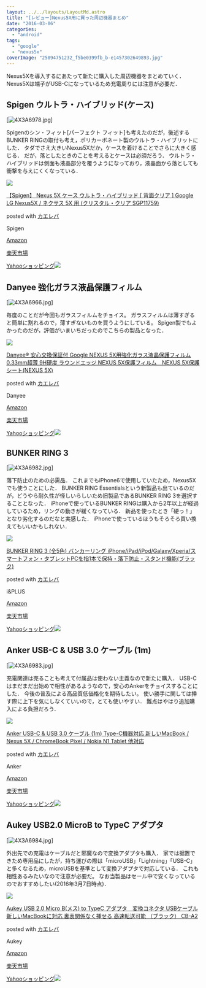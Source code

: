```yaml
---
layout: ../../layouts/LayoutMd.astro
title: "[レビュー]Nexus5X用に買った周辺機器まとめ"
date: "2016-03-06"
categories: 
  - "android"
tags: 
  - "google"
  - "nexus5x"
coverImage: "25094751232_f5be0399fb_b-e1457302649893.jpg"
---
```


Nexus5Xを導入するにあたって新たに購入した周辺機器をまとめていく． Nexus5Xは端子がUSB-Cになっているため充電周りには注意が必要だ．

## Spigen ウルトラ・ハイブリッド(ケース)

[![4X3A6978.jpg](/archive/images/25094751232_f5be0399fb_b.jpg)]
<script async src="//embedr.flickr.com/assets/client-code.js" charset="utf-8"></script>

Spigenのシン・フィット\[パーフェクト フィット\]も考えたのだが，後述するBUNKER RINGの取付も考え，ポリカーボネート製のウルトラ・ハイブリットにした． タダでさえ大きいNexus5Xだか，ケースを着けることでさらに大きく感じる． だが，落としたときのことを考えるとケースは必須だろう． ウルトラ・ハイブリッドは側面も液晶部分を覆うようになっており，液晶面から落としても衝撃を与えにくくなっている．

[![](/archive/images/51wWtpCyZ3L._SL160_.jpg)](https://www.amazon.co.jp/exec/obidos/ASIN/B0147JXWG8/mizuka123-22/ref=nosim/)

[【Spigen】 Nexus 5X ケース ウルトラ・ハイブリッド \[ 背面クリア \] Google LG Nexus5X / ネクサス 5X 用 (クリスタル・クリア SGP11759)](https://www.amazon.co.jp/exec/obidos/ASIN/B0147JXWG8/mizuka123-22/ref=nosim/)

posted with [カエレバ](http://kaereba.com)

Spigen

[Amazon](http://www.amazon.co.jp/gp/search?keywords=%81ySpigen%81z%20Nexus%205X%20%83P%81%5B%83X%20%83E%83%8B%83g%83%89%81E%83n%83C%83u%83%8A%83b%83h%20%5B%20%94w%96%CA%83N%83%8A%83A%20%5D%20Google%20LG%20Nexus5X%20%2F%20%83l%83N%83T%83X%205X%20%97p%20%28%83N%83%8A%83X%83%5E%83%8B%81E%83N%83%8A%83A%20SGP11759%29&__mk_ja_JP=%83J%83%5E%83J%83i&tag=mizuka123-22)

[楽天市場](http://hb.afl.rakuten.co.jp/hgc/032b53ee.4b34c5ee.0f4a541e.f440145e/?pc=http%3A%2F%2Fsearch.rakuten.co.jp%2Fsearch%2Fmall%2F%25E3%2580%2590Spigen%25E3%2580%2591%2520Nexus%25205X%2520%25E3%2582%25B1%25E3%2583%25BC%25E3%2582%25B9%2520%25E3%2582%25A6%25E3%2583%25AB%25E3%2583%2588%25E3%2583%25A9%25E3%2583%25BB%25E3%2583%258F%25E3%2582%25A4%25E3%2583%2596%25E3%2583%25AA%25E3%2583%2583%25E3%2583%2589%2520%255B%2520%25E8%2583%258C%25E9%259D%25A2%25E3%2582%25AF%25E3%2583%25AA%25E3%2582%25A2%2520%255D%2520Google%2520LG%2520Nexus5X%2520%252F%2520%25E3%2583%258D%25E3%2582%25AF%25E3%2582%25B5%25E3%2582%25B9%25205X%2520%25E7%2594%25A8%2520%2528%25E3%2582%25AF%25E3%2583%25AA%25E3%2582%25B9%25E3%2582%25BF%25E3%2583%25AB%25E3%2583%25BB%25E3%2582%25AF%25E3%2583%25AA%25E3%2582%25A2%2520SGP11759%2529%2F-%2Ff.1-p.1-s.1-sf.0-st.A-v.2%3Fx%3D0%26scid%3Daf_ich_link_urltxt%26m%3Dhttp%3A%2F%2Fm.rakuten.co.jp%2F)

[Yahooショッピング![](//ad.jp.ap.valuecommerce.com/servlet/gifbanner?sid=3066752&pid=881990642)](//ck.jp.ap.valuecommerce.com/servlet/referral?sid=3066752&pid=881990642&vc_url=http%3A%2F%2Fsearch.shopping.yahoo.co.jp%2Fsearch%3Fp%3D%25E3%2580%2590Spigen%25E3%2580%2591%2520Nexus%25205X%2520%25E3%2582%25B1%25E3%2583%25BC%25E3%2582%25B9%2520%25E3%2582%25A6%25E3%2583%25AB%25E3%2583%2588%25E3%2583%25A9%25E3%2583%25BB%25E3%2583%258F%25E3%2582%25A4%25E3%2583%2596%25E3%2583%25AA%25E3%2583%2583%25E3%2583%2589%2520%255B%2520%25E8%2583%258C%25E9%259D%25A2%25E3%2582%25AF%25E3%2583%25AA%25E3%2582%25A2%2520%255D%2520Google%2520LG%2520Nexus5X%2520%252F%2520%25E3%2583%258D%25E3%2582%25AF%25E3%2582%25B5%25E3%2582%25B9%25205X%2520%25E7%2594%25A8%2520%2528%25E3%2582%25AF%25E3%2583%25AA%25E3%2582%25B9%25E3%2582%25BF%25E3%2583%25AB%25E3%2583%25BB%25E3%2582%25AF%25E3%2583%25AA%25E3%2582%25A2%2520SGP11759%2529)

## Danyee 強化ガラス液晶保護フィルム

[![4X3A6966.jpg](/archive/images/25119763741_f4806d8aa3_b.jpg)]
<script async src="//embedr.flickr.com/assets/client-code.js" charset="utf-8"></script>

毎度のことだが今回もガラスフィルムをチョイス。 ガラスフィルムは薄すぎると簡単に割れるので，薄すぎないものを買うようにしている。 Spigen製でもよかったのだが，評価がいまいちだったのでこちらの製品となった．

[![](/archive/images/51ZCfFkhn2L._SL160_.jpg)](https://www.amazon.co.jp/exec/obidos/ASIN/B019BR7O74/mizuka123-22/ref=nosim/)

[Danyee® 安心交換保証付 Google NEXUS 5X用強化ガラス液晶保護フィルム 0.33mm超薄 9H硬度 ラウンドエッジ NEXUS 5X保護フィルム　NEXUS 5X保護シート(NEXUS 5X)](https://www.amazon.co.jp/exec/obidos/ASIN/B019BR7O74/mizuka123-22/ref=nosim/)

posted with [カエレバ](http://kaereba.com)

Danyee

[Amazon](http://www.amazon.co.jp/gp/search?keywords=Danyee%3F%20%88%C0%90S%8C%F0%8A%B7%95%DB%8F%D8%95t%20Google%20NEXUS%205X%97p%8B%AD%89%BB%83K%83%89%83X%89t%8F%BB%95%DB%8C%EC%83t%83B%83%8B%83%80%200.33mm%92%B4%94%96%209H%8Dd%93x%20%83%89%83E%83%93%83h%83G%83b%83W%20NEXUS%205X%95%DB%8C%EC%83t%83B%83%8B%83%80%81%40NEXUS%205X%95%DB%8C%EC%83V%81%5B%83g%28NEXUS%205X%29&__mk_ja_JP=%83J%83%5E%83J%83i&tag=mizuka123-22)

[楽天市場](http://hb.afl.rakuten.co.jp/hgc/032b53ee.4b34c5ee.0f4a541e.f440145e/?pc=http%3A%2F%2Fsearch.rakuten.co.jp%2Fsearch%2Fmall%2FDanyee%25C2%25AE%2520%25E5%25AE%2589%25E5%25BF%2583%25E4%25BA%25A4%25E6%258F%259B%25E4%25BF%259D%25E8%25A8%25BC%25E4%25BB%2598%2520Google%2520NEXUS%25205X%25E7%2594%25A8%25E5%25BC%25B7%25E5%258C%2596%25E3%2582%25AC%25E3%2583%25A9%25E3%2582%25B9%25E6%25B6%25B2%25E6%2599%25B6%25E4%25BF%259D%25E8%25AD%25B7%25E3%2583%2595%25E3%2582%25A3%25E3%2583%25AB%25E3%2583%25A0%25200.33mm%25E8%25B6%2585%25E8%2596%2584%25209H%25E7%25A1%25AC%25E5%25BA%25A6%2520%25E3%2583%25A9%25E3%2582%25A6%25E3%2583%25B3%25E3%2583%2589%25E3%2582%25A8%25E3%2583%2583%25E3%2582%25B8%2520NEXUS%25205X%25E4%25BF%259D%25E8%25AD%25B7%25E3%2583%2595%25E3%2582%25A3%25E3%2583%25AB%25E3%2583%25A0%25E3%2580%2580NEXUS%25205X%25E4%25BF%259D%25E8%25AD%25B7%25E3%2582%25B7%25E3%2583%25BC%25E3%2583%2588%2528NEXUS%25205X%2529%2F-%2Ff.1-p.1-s.1-sf.0-st.A-v.2%3Fx%3D0%26scid%3Daf_ich_link_urltxt%26m%3Dhttp%3A%2F%2Fm.rakuten.co.jp%2F)

[Yahooショッピング![](//ad.jp.ap.valuecommerce.com/servlet/gifbanner?sid=3066752&pid=881990642)](//ck.jp.ap.valuecommerce.com/servlet/referral?sid=3066752&pid=881990642&vc_url=http%3A%2F%2Fsearch.shopping.yahoo.co.jp%2Fsearch%3Fp%3DDanyee%25C2%25AE%2520%25E5%25AE%2589%25E5%25BF%2583%25E4%25BA%25A4%25E6%258F%259B%25E4%25BF%259D%25E8%25A8%25BC%25E4%25BB%2598%2520Google%2520NEXUS%25205X%25E7%2594%25A8%25E5%25BC%25B7%25E5%258C%2596%25E3%2582%25AC%25E3%2583%25A9%25E3%2582%25B9%25E6%25B6%25B2%25E6%2599%25B6%25E4%25BF%259D%25E8%25AD%25B7%25E3%2583%2595%25E3%2582%25A3%25E3%2583%25AB%25E3%2583%25A0%25200.33mm%25E8%25B6%2585%25E8%2596%2584%25209H%25E7%25A1%25AC%25E5%25BA%25A6%2520%25E3%2583%25A9%25E3%2582%25A6%25E3%2583%25B3%25E3%2583%2589%25E3%2582%25A8%25E3%2583%2583%25E3%2582%25B8%2520NEXUS%25205X%25E4%25BF%259D%25E8%25AD%25B7%25E3%2583%2595%25E3%2582%25A3%25E3%2583%25AB%25E3%2583%25A0%25E3%2580%2580NEXUS%25205X%25E4%25BF%259D%25E8%25AD%25B7%25E3%2582%25B7%25E3%2583%25BC%25E3%2583%2588%2528NEXUS%25205X%2529)

## BUNKER RING 3

[![4X3A6982.jpg](/archive/images/25094762962_2007b1c5c6_b.jpg)]
<script async src="//embedr.flickr.com/assets/client-code.js" charset="utf-8"></script>

落下防止のための必需品． これまでもiPhone6で使用していたため，Nexus5Xでも使うことにした． BUNKER RING Essentialsという新製品も出ているのだが，どうやら耐久性が怪しいらしいため旧製品であるBUNKER RING 3を選択することとなった． iPhoneで使っているBUNKER RINGは購入から2年以上が経過しているため，リングの動きが緩くなっている． 新品を使ったとき「硬っ！」となり劣化するのだなと実感した． iPhoneで使っているほうもそろそろ買い換えてもいいかもしれない．

[![](/archive/images/419%2BhiaQlKL._SL160_.jpg)](https://www.amazon.co.jp/exec/obidos/ASIN/B009GETF2A/mizuka123-22/ref=nosim/)

[BUNKER RING 3 (全5色) バンカーリング iPhone/iPad/iPod/Galaxy/Xperia/スマートフォン・タブレットPCを指1本で保持・落下防止・スタンド機能(ブラック)](https://www.amazon.co.jp/exec/obidos/ASIN/B009GETF2A/mizuka123-22/ref=nosim/)

posted with [カエレバ](http://kaereba.com)

i&PLUS

[Amazon](http://www.amazon.co.jp/gp/search?keywords=BUNKER%20RING%203%20%28%91S5%90F%29%20%83o%83%93%83J%81%5B%83%8A%83%93%83O%20%20iPhone%2FiPad%2FiPod%2FGalaxy%2FXperia%2F%83X%83%7D%81%5B%83g%83t%83H%83%93%81E%83%5E%83u%83%8C%83b%83gPC%82%F0%8Ew1%96%7B%82%C5%95%DB%8E%9D%81E%97%8E%89%BA%96h%8E~%81E%83X%83%5E%83%93%83h%8B%40%94%5C%28%83u%83%89%83b%83N%29&__mk_ja_JP=%83J%83%5E%83J%83i&tag=mizuka123-22)

[楽天市場](http://hb.afl.rakuten.co.jp/hgc/032b53ee.4b34c5ee.0f4a541e.f440145e/?pc=http%3A%2F%2Fsearch.rakuten.co.jp%2Fsearch%2Fmall%2FBUNKER%2520RING%25203%2520%2528%25E5%2585%25A85%25E8%2589%25B2%2529%2520%25E3%2583%2590%25E3%2583%25B3%25E3%2582%25AB%25E3%2583%25BC%25E3%2583%25AA%25E3%2583%25B3%25E3%2582%25B0%2520%2520iPhone%252FiPad%252FiPod%252FGalaxy%252FXperia%252F%25E3%2582%25B9%25E3%2583%259E%25E3%2583%25BC%25E3%2583%2588%25E3%2583%2595%25E3%2582%25A9%25E3%2583%25B3%25E3%2583%25BB%25E3%2582%25BF%25E3%2583%2596%25E3%2583%25AC%25E3%2583%2583%25E3%2583%2588PC%25E3%2582%2592%25E6%258C%25871%25E6%259C%25AC%25E3%2581%25A7%25E4%25BF%259D%25E6%258C%2581%25E3%2583%25BB%25E8%2590%25BD%25E4%25B8%258B%25E9%2598%25B2%25E6%25AD%25A2%25E3%2583%25BB%25E3%2582%25B9%25E3%2582%25BF%25E3%2583%25B3%25E3%2583%2589%25E6%25A9%259F%25E8%2583%25BD%2528%25E3%2583%2596%25E3%2583%25A9%25E3%2583%2583%25E3%2582%25AF%2529%2F-%2Ff.1-p.1-s.1-sf.0-st.A-v.2%3Fx%3D0%26scid%3Daf_ich_link_urltxt%26m%3Dhttp%3A%2F%2Fm.rakuten.co.jp%2F)

[Yahooショッピング![](//ad.jp.ap.valuecommerce.com/servlet/gifbanner?sid=3066752&pid=881990642)](//ck.jp.ap.valuecommerce.com/servlet/referral?sid=3066752&pid=881990642&vc_url=http%3A%2F%2Fsearch.shopping.yahoo.co.jp%2Fsearch%3Fp%3DBUNKER%2520RING%25203%2520%2528%25E5%2585%25A85%25E8%2589%25B2%2529%2520%25E3%2583%2590%25E3%2583%25B3%25E3%2582%25AB%25E3%2583%25BC%25E3%2583%25AA%25E3%2583%25B3%25E3%2582%25B0%2520%2520iPhone%252FiPad%252FiPod%252FGalaxy%252FXperia%252F%25E3%2582%25B9%25E3%2583%259E%25E3%2583%25BC%25E3%2583%2588%25E3%2583%2595%25E3%2582%25A9%25E3%2583%25B3%25E3%2583%25BB%25E3%2582%25BF%25E3%2583%2596%25E3%2583%25AC%25E3%2583%2583%25E3%2583%2588PC%25E3%2582%2592%25E6%258C%25871%25E6%259C%25AC%25E3%2581%25A7%25E4%25BF%259D%25E6%258C%2581%25E3%2583%25BB%25E8%2590%25BD%25E4%25B8%258B%25E9%2598%25B2%25E6%25AD%25A2%25E3%2583%25BB%25E3%2582%25B9%25E3%2582%25BF%25E3%2583%25B3%25E3%2583%2589%25E6%25A9%259F%25E8%2583%25BD%2528%25E3%2583%2596%25E3%2583%25A9%25E3%2583%2583%25E3%2582%25AF%2529)

## Anker USB-C & USB 3.0 ケーブル (1m)

[![4X3A6983.jpg](/archive/images/25094765352_2c6293422a_b.jpg)]
<script async src="//embedr.flickr.com/assets/client-code.js" charset="utf-8"></script>

充電関連は売ることも考えて付属品は使わない主義なので新たに購入． USB-Cはまだまだ出始めで相性があるようなので，安心のAnkerをチョイスすることにした． 今後の普及による高品質低価格化を期待したい。 使い勝手に関しては挿す際に上下を気にしなくていいので，とても使いやすい． 難点はやはり追加購入による負担だろう．

[![](/archive/images/31vyvqM-D9L._SL160_.jpg)](https://www.amazon.co.jp/exec/obidos/ASIN/B0119RLTN4/mizuka123-22/ref=nosim/)

[Anker USB-C &amp; USB 3.0 ケーブル (1m) Type-C機器対応 新しいMacBook / Nexus 5X / ChromeBook Pixel / Nokia N1 Tablet 他対応](https://www.amazon.co.jp/exec/obidos/ASIN/B0119RLTN4/mizuka123-22/ref=nosim/)

posted with [カエレバ](http://kaereba.com)

Anker

[Amazon](http://www.amazon.co.jp/gp/search?keywords=Anker%20USB-C%20&__mk_ja_JP=%83J%83%5E%83J%83i&tag=mizuka123-22)

[楽天市場](http://hb.afl.rakuten.co.jp/hgc/032b53ee.4b34c5ee.0f4a541e.f440145e/?pc=http%3A%2F%2Fsearch.rakuten.co.jp%2Fsearch%2Fmall%2FAnker%2520USB-C%2520%2F-%2Ff.1-p.1-s.1-sf.0-st.A-v.2%3Fx%3D0%26scid%3Daf_ich_link_urltxt%26m%3Dhttp%3A%2F%2Fm.rakuten.co.jp%2F)

[Yahooショッピング![](//ad.jp.ap.valuecommerce.com/servlet/gifbanner?sid=3066752&pid=881990642)](//ck.jp.ap.valuecommerce.com/servlet/referral?sid=3066752&pid=881990642&vc_url=http%3A%2F%2Fsearch.shopping.yahoo.co.jp%2Fsearch%3Fp%3DAnker%2520USB-C%2520)

## Aukey USB2.0 MicroB to TypeC アダプタ

[![4X3A6984.jpg](/archive/images/24917423880_0886307a24_b.jpg)]
<script async src="//embedr.flickr.com/assets/client-code.js" charset="utf-8"></script>

外出先での充電はケーブルだと邪魔なので変換アダプタも購入． 家では据置できため専用品にしたが，持ち運びの際は「microUSB」「Lightning」「USB-C」と多くなるため，microUSBを基準として変換アダプタで対応している． これも相性あるみたいなので注意が必要だ。 なお当製品はセール中で安くなっているのでおすすめしたい(2016年3月7日時点)．

[![](/archive/images/41ErnwzvQfL._SL160_.jpg)](https://www.amazon.co.jp/exec/obidos/ASIN/B0131XLUJM/mizuka123-22/ref=nosim/)

[Aukey USB 2.0 Micro B(メス) to TypeC アダプタ　変換コネクタ USBケーブル 新しいMacBookに対応 裏表関係なく挿せる 高速転送可能 （ブラック） CB-A2](https://www.amazon.co.jp/exec/obidos/ASIN/B0131XLUJM/mizuka123-22/ref=nosim/)

posted with [カエレバ](http://kaereba.com)

Aukey

[Amazon](http://www.amazon.co.jp/gp/search?keywords=Aukey%20USB%202.0%20Micro%20B%28%83%81%83X%29%20to%20TypeC%20%83A%83_%83v%83%5E%81%40%95%CF%8A%B7%83R%83l%83N%83%5E%20USB%83P%81%5B%83u%83%8B%20%90V%82%B5%82%A2MacBook%82%C9%91%CE%89%9E%20%97%A0%95%5C%8A%D6%8CW%82%C8%82%AD%91%7D%82%B9%82%E9%20%8D%82%91%AC%93%5D%91%97%89%C2%94%5C%20%81i%83u%83%89%83b%83N%81j%20CB-A2&__mk_ja_JP=%83J%83%5E%83J%83i&tag=mizuka123-22)

[楽天市場](http://hb.afl.rakuten.co.jp/hgc/032b53ee.4b34c5ee.0f4a541e.f440145e/?pc=http%3A%2F%2Fsearch.rakuten.co.jp%2Fsearch%2Fmall%2FAukey%2520USB%25202.0%2520Micro%2520B%2528%25E3%2583%25A1%25E3%2582%25B9%2529%2520to%2520TypeC%2520%25E3%2582%25A2%25E3%2583%2580%25E3%2583%2597%25E3%2582%25BF%25E3%2580%2580%25E5%25A4%2589%25E6%258F%259B%25E3%2582%25B3%25E3%2583%258D%25E3%2582%25AF%25E3%2582%25BF%2520USB%25E3%2582%25B1%25E3%2583%25BC%25E3%2583%2596%25E3%2583%25AB%2520%25E6%2596%25B0%25E3%2581%2597%25E3%2581%2584MacBook%25E3%2581%25AB%25E5%25AF%25BE%25E5%25BF%259C%2520%25E8%25A3%258F%25E8%25A1%25A8%25E9%2596%25A2%25E4%25BF%2582%25E3%2581%25AA%25E3%2581%258F%25E6%258C%25BF%25E3%2581%259B%25E3%2582%258B%2520%25E9%25AB%2598%25E9%2580%259F%25E8%25BB%25A2%25E9%2580%2581%25E5%258F%25AF%25E8%2583%25BD%2520%25EF%25BC%2588%25E3%2583%2596%25E3%2583%25A9%25E3%2583%2583%25E3%2582%25AF%25EF%25BC%2589%2520CB-A2%2F-%2Ff.1-p.1-s.1-sf.0-st.A-v.2%3Fx%3D0%26scid%3Daf_ich_link_urltxt%26m%3Dhttp%3A%2F%2Fm.rakuten.co.jp%2F)

[Yahooショッピング![](//ad.jp.ap.valuecommerce.com/servlet/gifbanner?sid=3066752&pid=881990642)](//ck.jp.ap.valuecommerce.com/servlet/referral?sid=3066752&pid=881990642&vc_url=http%3A%2F%2Fsearch.shopping.yahoo.co.jp%2Fsearch%3Fp%3DAukey%2520USB%25202.0%2520Micro%2520B%2528%25E3%2583%25A1%25E3%2582%25B9%2529%2520to%2520TypeC%2520%25E3%2582%25A2%25E3%2583%2580%25E3%2583%2597%25E3%2582%25BF%25E3%2580%2580%25E5%25A4%2589%25E6%258F%259B%25E3%2582%25B3%25E3%2583%258D%25E3%2582%25AF%25E3%2582%25BF%2520USB%25E3%2582%25B1%25E3%2583%25BC%25E3%2583%2596%25E3%2583%25AB%2520%25E6%2596%25B0%25E3%2581%2597%25E3%2581%2584MacBook%25E3%2581%25AB%25E5%25AF%25BE%25E5%25BF%259C%2520%25E8%25A3%258F%25E8%25A1%25A8%25E9%2596%25A2%25E4%25BF%2582%25E3%2581%25AA%25E3%2581%258F%25E6%258C%25BF%25E3%2581%259B%25E3%2582%258B%2520%25E9%25AB%2598%25E9%2580%259F%25E8%25BB%25A2%25E9%2580%2581%25E5%258F%25AF%25E8%2583%25BD%2520%25EF%25BC%2588%25E3%2583%2596%25E3%2583%25A9%25E3%2583%2583%25E3%2582%25AF%25EF%25BC%2589%2520CB-A2)
